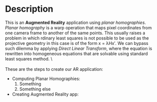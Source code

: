 # Description
This is an **Augmented Reality** application using *planar homographies*.
<br />
*Planar homography* is a warp operation that maps pixel coordinates from one camera frame to another of the same points. This usually raises a problem in which 
rdinary least squares is not possible to be used as the projective geometry in this case is of the form x = λHx′. We can bypass such dilemma by applying *Direct Linear Transform*, where the equation is rewritten into homogeneous equations that are solvable using standard least squares method. \ 
<br /> 
<br>
These are the steps to create our AR application:
- Computing Planar Homographies:
	1. Something
	2. Something else
- Creating Augmented Reality app:
